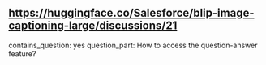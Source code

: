 ## https://huggingface.co/Salesforce/blip-image-captioning-large/discussions/21

contains_question: yes
question_part: How to access the question-answer feature?